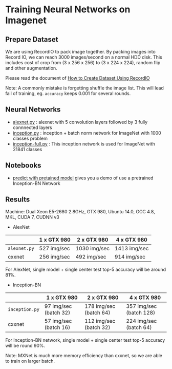 # Training Neural Networks on Imagenet

## Prepare Dataset

We are using RecordIO to pack image together. By packing images into Record IO, we can reach 3000 images/second on a normal HDD disk. This includes cost of crop from (3 x 256 x 256) to (3 x 224 x 224), random flip and other augmentation.

Please read the document of [How to Create Dataset Using RecordIO](https://mxnet.readthedocs.org/en/latest/python/io.html#create-dataset-using-recordio)

Note: A commonly mistake is forgetting shuffle the image list. This will lead fail of training, eg. ```accuracy``` keeps 0.001 for several rounds.

## Neural Networks

- [alexnet.py](alexnet.py) : alexnet with 5 convolution layers followed by 3
  fully connnected layers
- [inception.py](inception.py) : inception + batch norm network for ImageNet with 1000 classes problem
- [inception-full.py](inception-full.py) : This inception network is used for ImageNet with 21841 classes

## Notebooks
- [predict with pretained model](predict-with-pretrained-model.ipynb) gives you a demo of use a pretrained Inception-BN Network

## Results

Machine: Dual Xeon E5-2680 2.8GHz, GTX 980, Ubuntu 14.0, GCC 4.8, MKL, CUDA
7, CUDNN v3

* AlexNet

|                  | 1 x GTX 980 | 2 x GTX 980  | 4 x GTX 980  |
| ---------------- | ----------- | ------------ | ------------ |
| ```alexnet.py``` | 527 img/sec | 1030 img/sec | 1413 img/sec |
| cxxnet           | 256 img/sec | 492 img/sec  | 914 img/sec  |

For AlexNet, single model + single center test top-5 accuracy will be around 81%.


* Inception-BN

|                    | 1 x GTX 980           | 2 x GTX 980            | 4 x GTX 980             |
| ------------------ | --------------------- | ---------------------- | ----------------------- |
| ```inception.py``` | 97 img/sec (batch 32) | 178 img/sec (batch 64) | 357 img/sec (batch 128) |
| cxxnet             | 57 img/sec (batch 16) | 112 img/sec (batch 32) | 224 img/sec (batch 64)  |

For Inception-BN network, single model + single center test top-5 accuracy will be round 90%.

Note: MXNet is much more memory efficiency than cxxnet, so we are able to train on larger batch.
